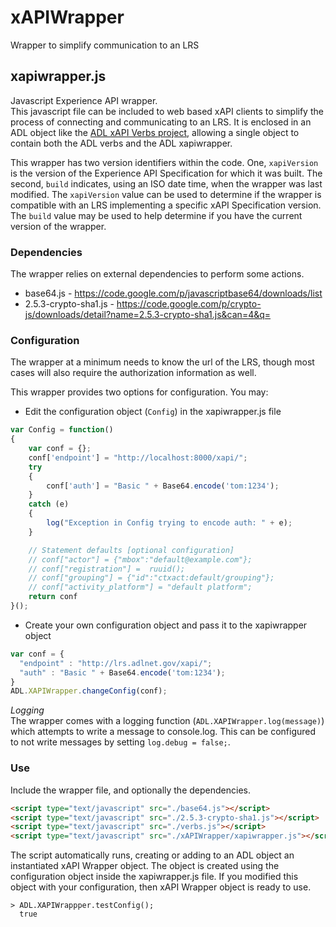 xAPIWrapper
===========

Wrapper to simplify communication to an LRS

## xapiwrapper.js

Javascript Experience API wrapper.  
This javascript file can be included to web based xAPI clients to 
simplify the process of connecting and communicating to an LRS. It 
is enclosed in an ADL object like the 
[ADL xAPI Verbs project](https://github.com/adlnet/xAPIVerbs), allowing 
a single object to contain both the ADL verbs and the ADL xapiwrapper.

This wrapper has two version identifiers within the code. One, ```xapiVersion```
is the version of the Experience API Specification for which it was built. 
The second, ```build``` indicates, using an ISO date time, when the 
wrapper was last modified. The ```xapiVersion``` value can be used to 
determine if the wrapper is compatible with an LRS implementing a specific 
xAPI Specification version. The ```build``` value may be used to help 
determine if you have the current version of the wrapper.

### Dependencies
The wrapper relies on external dependencies to perform some actions.
* base64.js - https://code.google.com/p/javascriptbase64/downloads/list  
* 2.5.3-crypto-sha1.js - https://code.google.com/p/crypto-js/downloads/detail?name=2.5.3-crypto-sha1.js&can=4&q=  

### Configuration
The wrapper at a minimum needs to know the url of the LRS, though 
most cases will also require the authorization information as well.

This wrapper provides two options for configuration. You may:  
* Edit the configuration object (```Config```) in the xapiwrapper.js file  
``` javascript
var Config = function()
{
    var conf = {};
    conf['endpoint'] = "http://localhost:8000/xapi/";
    try
    {
        conf['auth'] = "Basic " + Base64.encode('tom:1234'); 
    }
    catch (e)
    {
        log("Exception in Config trying to encode auth: " + e);
    }

    // Statement defaults [optional configuration]
    // conf["actor"] = {"mbox":"default@example.com"};
    // conf["registration"] =  ruuid();
    // conf["grouping"] = {"id":"ctxact:default/grouping"};
    // conf["activity_platform"] = "default platform";
    return conf
}();
```  
* Create your own configuration object and pass it to the xapiwrapper object  
``` javascript
var conf = {
  "endpoint" : "http://lrs.adlnet.gov/xapi/";
  "auth" : "Basic " + Base64.encode('tom:1234');
}
ADL.XAPIWrapper.changeConfig(conf);
```  

_Logging_  
The wrapper comes with a logging function (```ADL.XAPIWrapper.log(message)```) 
which attempts to write a message to console.log. This can be configured 
to not write messages by setting ```log.debug = false;```.

### Use
Include the wrapper file, and optionally the dependencies.
``` html
<script type="text/javascript" src="./base64.js"></script>
<script type="text/javascript" src="./2.5.3-crypto-sha1.js"></script>
<script type="text/javascript" src="./verbs.js"></script>
<script type="text/javascript" src="./xAPIWrapper/xapiwrapper.js"></script>
```
The script automatically runs, creating or adding to an ADL object an 
instantiated xAPI Wrapper object. The object is created using the 
configuration object inside the xapiwrapper.js file. If you modified this 
object with your configuration, then xAPI Wrapper object is ready to use.
``` shell
> ADL.XAPIWrappper.testConfig();
  true
```
